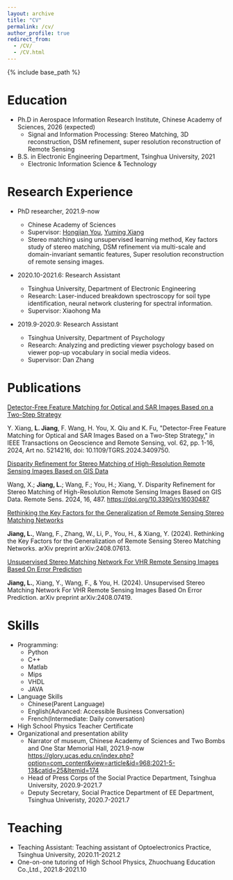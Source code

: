 ```yaml
---
layout: archive
title: "CV"
permalink: /cv/
author_profile: true
redirect_from:
  - /CV/
  - /CV.html
---
```


{% include base_path %}

Education
======
* Ph.D in Aerospace Information Research Institute, Chinese Academy of Sciences, 2026 (expected)
  * Signal and Information Processing: Stereo Matching, 3D reconstruction, DSM refinement, super resolution reconstruction of Remote Sensing
* B.S. in Electronic Engineering Department, Tsinghua University, 2021
  * Electronic Information Science & Technology

Research Experience
======
* PhD researcher, 2021.9-now
  * Chinese Academy of Sciences
  * Supervisor: [Hongjian You](https://people.ucas.edu.cn/~hjyou), [Yuming Xiang](https://xym2009.github.io/) 
  * Stereo matching using unsupervised learning method, Key factors study of stereo matching, DSM refinement via multi-scale and domain-invariant semantic features, Super resolution reconstruction of remote sensing images.
  
* 2020.10-2021.6: Research Assistant
  * Tsinghua University, Department of Electronic Engineering
  * Research: Laser-induced breakdown spectroscopy for soil type identification, neural network clustering for spectral information. 
  * Supervisor: Xiaohong Ma

* 2019.9-2020.9: Research Assistant
  * Tsinghua University, Department of Psychology
  * Research: Analyzing and predicting viewer psychology based on viewer pop-up vocabulary in social media videos.
  * Supervisor: Dan Zhang

Publications
======
  [Detector-Free Feature Matching for Optical and SAR Images Based on a Two-Step Strategy](https://ieeexplore.ieee.org/abstract/document/10549529)
  
  Y. Xiang, **L. Jiang**, F. Wang, H. You, X. Qiu and K. Fu, "Detector-Free Feature Matching for Optical and SAR Images Based on a Two-Step Strategy," in IEEE Transactions on Geoscience and Remote Sensing, vol. 62, pp. 1-16, 2024, Art no. 5214216, doi: 10.1109/TGRS.2024.3409750.
  
   [Disparity Refinement for Stereo Matching of High-Resolution Remote Sensing Images Based on GIS Data](https://www.mdpi.com/2072-4292/16/3/487)
   
   Wang, X.; **Jiang, L.**; Wang, F.; You, H.; Xiang, Y. Disparity Refinement for Stereo Matching of High-Resolution Remote Sensing Images Based on GIS Data. Remote Sens. 2024, 16, 487. https://doi.org/10.3390/rs16030487

  [Rethinking the Key Factors for the Generalization of Remote Sensing Stereo Matching Networks](https://arxiv.org/abs/2408.07613)

  **Jiang, L.**, Wang, F., Zhang, W., Li, P., You, H., & Xiang, Y. (2024). Rethinking the Key Factors for the Generalization of Remote Sensing Stereo Matching Networks. arXiv preprint arXiv:2408.07613.

  [Unsupervised Stereo Matching Network For VHR Remote Sensing Images Based On Error Prediction](https://arxiv.org/abs/2408.07419)
  
  **Jiang, L.**, Xiang, Y., Wang, F., & You, H. (2024). Unsupervised Stereo Matching Network For VHR Remote Sensing Images Based On Error Prediction. arXiv preprint arXiv:2408.07419.
  
Skills
======
* Programming:
  * Python
  * C++
  * Matlab
  * Mips
  * VHDL
  * JAVA
* Language Skills
  * Chinese(Parent Language)
  * English(Advanced: Accessible Business Conversation)
  * French(Intermediate: Daily conversation)
* High School Physics Teacher Certificate
* Organizational and presentation ability
  * Narrator of museum, Chinese Academy of Sciences and Two Bombs and One Star Memorial Hall, 2021.9-now <https://glory.ucas.edu.cn/index.php?option=com_content&view=article&id=968:2021-5-13&catid=25&Itemid=174>
  * Head of Press Corps of the Social Practice Department, Tsinghua University, 2020.9-2021.7
  * Deputy Secretary, Social Practice Department of EE Department, Tsinghua Univeristy, 2020.7-2021.7
  
Teaching
======
* Teaching Assistant:
  Teaching assistant of Optoelectronics Practice, Tsinghua University, 2020.11-2021.2
* One-on-one tutoring of High School Physics, Zhuochuang Education Co.,Ltd., 2021.8-2021.10
